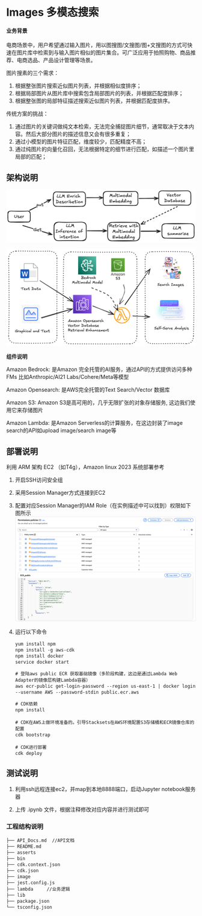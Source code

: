 # Images 多模态搜索

#### 业务背景

电商场景中，用户希望通过输入图片，用以图搜图/文搜图/图+文搜图的方式可快速在图片库中检索到与输入图片相似的图片集合。可广泛应用于拍照购物、商品推荐、电商选品、产品设计管理等场景。

图片搜素的三个需求：

1. 根据整张图片搜索近似图片列表，并根据相似度排序；
2. 根据局部图片从图片库中搜索包含局部图片的列表，并根据匹配度排序；
3. 根据整张图的局部特征描述搜索近似图片列表，并根据匹配度排序。

传统方案的挑战：

1. 通过图片的关键词做纯文本检索，无法完全捕捉图片细节，通常取决于文本内容。然后大部分图片的描述信息又会有很多重复；
2. 通过小模型的图片特征匹配，维度较少，匹配精度不高；
3. 通过纯图片的向量化召回，无法根据特定的细节进行匹配，如描述一个图片里局部的匹配；

## 架构说明

![1729170034791](image/1729170034791.png)

![1729170049892](image/1729170049892.png)

**组件说明**

Amazon Bedrock: 是Amazon 完全托管的AI服务，通过API的方式提供访问多种FMs 比如Anthropic/AI21 Labs/Cohere/Meta等模型

Amazon Opensearch: 是AWS完全托管的Text Search/Vector 数据库

Amazon S3:  Amazon S3是高可用的，几乎无限扩张的对象存储服务, 这边我们使用它来存储图片

Amazon Lambda: 是Amazon Serverless的计算服务，在这边封装了image search的API如upload image/search image等

## 部署说明

利用 ARM 架构 EC2 （如T4g），Amazon linux 2023 系统部署参考

1. 开启SSH访问安全组
2. 采用Session Manager方式连接到EC2
3. 配置对应Session Manager的IAM Role（在实例描述中可以找到）权限如下图所示
   ![1729170034791](image/iam_config.png)
4. 运行以下命令

    ```
    yum install npm
    npm install -g aws-cdk
    npm install docker 
    service docker start
    ```

    ```
    # 登陆aws public ECR 获取基础镜像（多阶段构建，这边是通过Lambda Web Adapter的镜像层构建Lambda容器）
    aws ecr-public get-login-password --region us-east-1 | docker login --username AWS --password-stdin public.ecr.aws
    ```

    ```
    # CDK依赖
    npm install

    # CDK在AWS上做环境准备的。引导Stacksets在AWS环境配置S3存储桶和ECR镜像仓库的配置
    cdk bootstrap

    # CDK进行部署
    cdk deploy
    ```

## 测试说明

1. 利用ssh远程连接ec2，并map到本地8888端口，启动Jupyter notebook服务器

2. 上传 .ipynb 文件，根据注释修改对应内容并进行测试即可

### 工程结构说明

```
├── API_Docs.md  //API文档
├── README.md
├── asserts
├── bin
├── cdk.context.json
├── cdk.json
├── image
├── jest.config.js
├── lambda     //业务逻辑
├── lib
├── package.json
└── tsconfig.json
```

